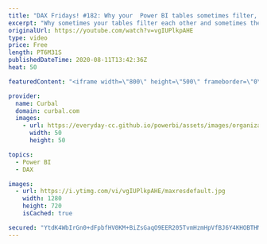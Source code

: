 ```yaml
---
title: "DAX Fridays! #182: Why your  Power BI tables sometimes filter, sometimes dont"
excerpt: "Why sometimes your tables filter each other and sometimes they dont?  As a beginner, this confused me deeply, so I hope this video will clarify this for you so you dont have to wonder anymore!  Understanding relationships: https://www.youtube.com/watch?v=-4ybWQSRcOY  Modeling playlist: https://www.youtube.com/playlist?list=PLDz00l_jz6zyfWLZIu8psvTESmKuVDUoG"
originalUrl: https://youtube.com/watch?v=vgIUPlkpAHE
type: video
price: Free
length: PT6M31S
publishedDateTime: 2020-08-11T13:42:36Z
heat: 50

featuredContent: "<iframe width=\"800\" height=\"500\" frameborder=\"0\" src=\"https://www.youtube.com/embed/vgIUPlkpAHE\" allow=\"accelerometer; autoplay; encrypted-media; gyroscope; picture-in-picture\" allowfullscreen></iframe>"

provider:
  name: Curbal
  domain: curbal.com
  images:
    - url: https://everyday-cc.github.io/powerbi/assets/images/organizations/curbal.com-50x50.jpg
      width: 50
      height: 50

topics:
  - Power BI
  - DAX

images:
  - url: https://i.ytimg.com/vi/vgIUPlkpAHE/maxresdefault.jpg
    width: 1280
    height: 720
    isCached: true

secured: "YtdK4WbIrGn0+dFpbfHV0KM+BiZsGaqO9EER205TvmHzmHpVfBJ6Y4KHOBTHMrOiCWBDkjCwtSK/j3+LVMVGr94BTE9III//h88tl/GS3bBn8gvjgIBteTF5rmeJ1eU3bZyuutMQvCPuBlcMtLKMphBk4lsd8RhQSNfC1C5OpN6QkHifYN2SN5byUMKHBgXxub1roQvy7qoFrMS2PASzwa14HVKffxOQwhFiroWsfKoxWFVKFLvVyguGyxbzRV7wm6XxD5zPmEOBfQqPatGbBqJxSobgH/5v52OU9Pt5i+in9Wkr1UK+QAyClMMrzc41LfJV0iHRhSGNkC1quI2pwi5M304MtKQ60V+FFmAAnbMul6qK416uEuMNUwv+iK74qzPdO3hYuonWB8+pvrei4xoPdNNel+wyeZPsC/3sgRo=;aU9YTb8MtW0wCzT1PAYOOA=="
---
```


